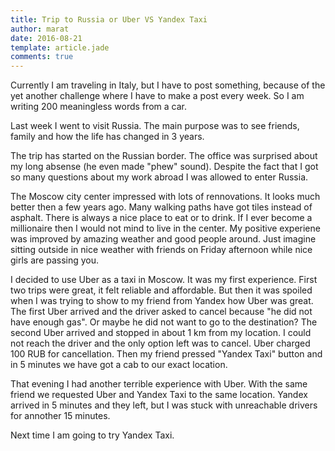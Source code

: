```yaml
---
title: Trip to Russia or Uber VS Yandex Taxi
author: marat
date: 2016-08-21
template: article.jade
comments: true
---
```


Currently I am traveling in Italy, but I have to post something, because of the yet another challenge where I have to make a post every week. 
So I am writing 200 meaningless words from a car.

<span class="more"></span>

Last week I went to visit Russia. The main purpose was to see friends, family and how the life has changed in 3 years.

The trip has started on the Russian border. The office was surprised about my long absense (he even made "phew" sound).
Despite the fact that I got so many questions about my work abroad I was allowed to enter Russia. 

The Moscow city center impressed with lots of rennovations.
It looks much better then a few years ago. Many walking paths have got tiles instead of asphalt.
There is always a nice place to eat or to drink. If I ever become a millionaire then I would not mind to live in the center.
My positive experiene was improved by amazing weather and good people around.
Just imagine sitting outside in nice weather with friends on Friday afternoon while nice girls are passing you.

I decided to use Uber as a taxi in Moscow. It was my first experience. 
First two trips were great, it felt reliable and affordable.
But then it was spoiled when I was trying to show to my friend from Yandex how Uber was great.
The first Uber arrived and the driver asked to cancel because "he did not have enough gas". Or maybe he did not want to go to the destination?
The second Uber arrived and stopped in about 1 km from my location.
I could not reach the driver and the only option left was to cancel. Uber charged 100 RUB for cancellation. 
Then my friend pressed "Yandex Taxi" button and in 5 minutes we have got a cab to our exact location.

That evening I had another terrible experience with Uber. With the same friend we requested Uber and Yandex Taxi to the same location. Yandex arrived in 5 minutes and they left, but I was stuck with unreachable drivers for annother 15 minutes.

Next time I am going to try Yandex Taxi.
